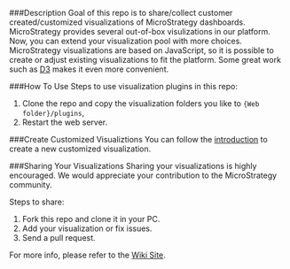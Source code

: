 ###Description
Goal of this repo is to share/collect customer created/customized visualizations of MicroStrategy dashboards. MicroStrategy provides several out-of-box visulizations in our platform. Now, you can extend your visualization pool with more choices. MicroStrategy visualizations are based on JavaScript, so it is possible to create or adjust existing visualizations to fit the platform. Some great work such as [D3](https://github.com/mbostock/d3) makes it even more convenient.

###How To Use
Steps to use visualization plugins in this repo:

1. Clone the repo and copy the visualization folders you like to `{Web folder}/plugins`,
2. Restart the web server.

###Create Customized Visualiztions 
You can follow the [introduction](https://lw.microstrategy.com/MSDZ/MSDL/10/docs/projects/VisSDK_All/Default.htm#topics/HTML5/Creating_an_HTML5_visualization.htm%3FTocPath%3DVisualization%2520SDK%7CHTML5%2520Visualizations%7C_____0) to create a new customized visualization.

###Sharing Your Visualizations
Sharing your visualizations is highly encouraged. We would appreciate your contribution to the MicroStrategy community.

Steps to share:

1. Fork this repo and clone it in your PC.
2. Add your visualization or fix issues.
3. Send a pull request.

For more info, please refer to the [Wiki Site](https://github.com/mstr-dev/Visualization-Plugins/wiki).
